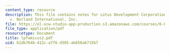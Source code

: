 ```yaml
---
content_type: resource
description: This file contains notes for Lotus Development Corporation, Petitioner,
  v. Borland International, Inc.
file: https://ol-ocw-studio-app-production.s3.amazonaws.com/courses/6-805-ethics-and-the-law-on-the-electronic-frontier-fall-2005/b1db764b412ca7f6d585ab656ab715b7_lpfamicus2.pdf
file_type: application/pdf
resourcetype: Document
title: lpfamicus2.pdf
uid: b1db764b-412c-a7f6-d585-ab656ab715b7
---
```

